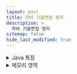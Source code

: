 ```yaml
---
layout: post
title: 자바 기술면접 정리
description: >
  자바 기술면접 정리
sitemap: false
hide_last_modified: true
---
```


<details>
 <summary> Java 특징 </summary>

- 객체지향 프로그래밍 언어
- 기본 자료형을 제외한 모든 요소들이 객체로 표현
- JVM 위에서 동작하기 때문에 운영체제에 독립적
- GC를 통한 자동적인 메모리 관리
- JVM 위에서 동작하기 때문에 실행속도가 느림
- 다중 상속이나 타입에 엄격하며, 제약이 많음
</details>


<details>
<summary>메모리 영역</summary>

- Method 영역 : 전역변수와 static 변수를 저장하며, 프로그램의 시작부터 종료까지 메모리에 남아있다.
- Stack 영역 : 지역변수와 매개변수 데이터 값이 저장되는 공간, 메서드가 호출될 때 메모리에 할당되고 종료되면 메모리가 해제된다.
- Heap 영역 : new 키워드로 생성되는 객체, 배열 등이 Heap 영역에 저장되며, GC의 관리 대상
- 메모리 영역이 할당되는 시점
  * Method - 클래스 로딩시
  * Stack - 컴파일 타임시
  * Heap - 런타임시

</details>